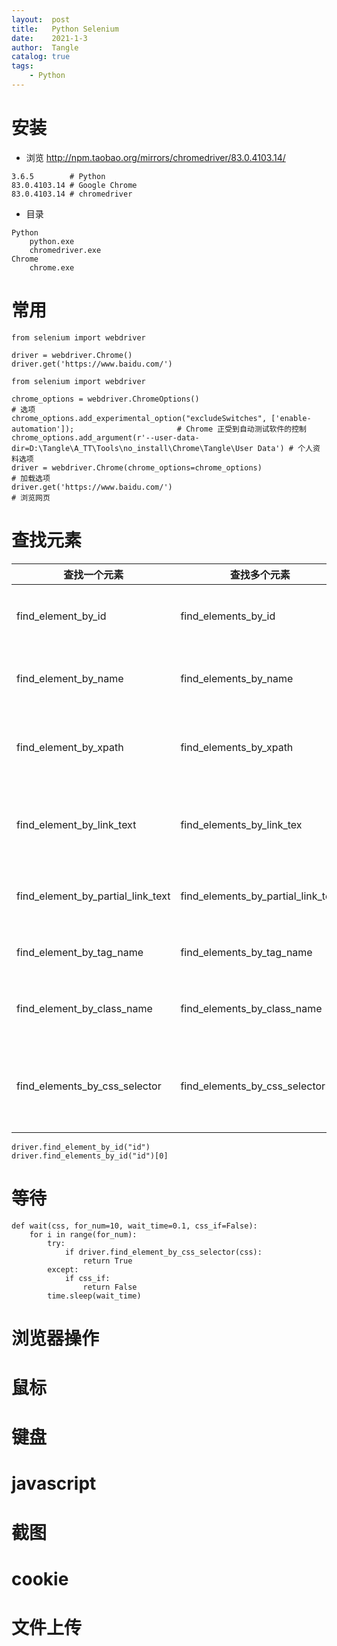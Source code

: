 ```yaml
---
layout:  post
title:   Python Selenium
date:    2021-1-3
author:  Tangle
catalog: true
tags:
    - Python
---
```


# 安装

- 浏览 <http://npm.taobao.org/mirrors/chromedriver/83.0.4103.14/>

```
3.6.5        # Python
83.0.4103.14 # Google Chrome
83.0.4103.14 # chromedriver
```

- 目录

```
Python
    python.exe
    chromedriver.exe
Chrome
    chrome.exe
```

# 常用

```
from selenium import webdriver

driver = webdriver.Chrome()
driver.get('https://www.baidu.com/')
```

```
from selenium import webdriver

chrome_options = webdriver.ChromeOptions()                                                              # 选项
chrome_options.add_experimental_option("excludeSwitches", ['enable-automation']);                       # Chrome 正受到自动测试软件的控制
chrome_options.add_argument(r'--user-data-dir=D:\Tangle\A_TT\Tools\no_install\Chrome\Tangle\User Data') # 个人资料选项
driver = webdriver.Chrome(chrome_options=chrome_options)                                                # 加载选项
driver.get('https://www.baidu.com/')                                                                    # 浏览网页
```

# 查找元素

| 查找一个元素                      | 查找多个元素                       | 作用                    |
| --------------------------------- | ---------------------------------- | ----------------------- |
| find_element_by_id                | find_elements_by_id                | 通过元素 id 查找        |
| find_element_by_name              | find_elements_by_name              | 通过元素 name 查找      |
| find_element_by_xpath             | find_elements_by_xpath             | 通过 xpath 表达式查找   |
| find_element_by_link_text         | find_elements_by_link_tex          | 通过完整超链接查找      |
| find_element_by_partial_link_text | find_elements_by_partial_link_text | 通过部分链接查找        |
| find_element_by_tag_name          | find_elements_by_tag_name          | 通过标签查找            |
| find_element_by_class_name        | find_elements_by_class_name        | 通过类名进行查找        |
| find_elements_by_css_selector     | find_elements_by_css_selector      | 通过 css 选择器进行查找 |

```
driver.find_element_by_id("id")
driver.find_elements_by_id("id")[0]
```

# 等待

```
def wait(css, for_num=10, wait_time=0.1, css_if=False):
    for i in range(for_num):
        try:
            if driver.find_element_by_css_selector(css):
                return True
        except:
            if css_if:
                return False
        time.sleep(wait_time)
```

# 浏览器操作

# 鼠标

# 键盘

# javascript

# 截图

# cookie

# 文件上传
